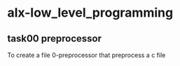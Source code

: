 # alx-low_level_programming

## task00 preprocessor
To create a file 0-preprocessor that preprocess a c file

